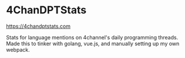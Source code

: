 # 4ChanDPTStats
https://4chandptstats.com



Stats for language mentions on 4channel's daily programming threads. Made this to tinker with golang, vue.js, and manually setting up my own webpack.
